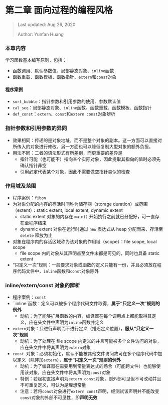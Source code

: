 # 第二章 面向过程的编程风格

> Last updated: Aug 26, 2020
>
> Author: Yunfan Huang

### 本章内容

学习函数基本编写原则，包括：

* 函数调用、默认参数值、局部静态对象、`inline`函数
* 函数重载、函数模板、函数指针、`extern`和`const`对象

#### 程序案例

* `sort_bubble`：指针参数和引用参数的使用、参数默认值
* `cal_seq`：局部静态对象、`inline`函数、函数重载、函数模板、函数指针
* `def_const`：`extern`、`const`和`extern const`对象辨析

### 指针参数和引用参数的异同

* 效果相同：传递的是对象地址，而不是整个对象的副本。这一方面可以直接对所传入的对象进行修改，另一方面也可以降低复制大型对象的额外负担。
* 用法不同：二者的语法形式有所差别，而更重要的差异是
  * 指针可能（也可能不）指向某个实际对象，因此提取其指向的值时必须先确认指针非空
  * 引用必定代表某个对象，因此不需要做空指针类似的检查

### 作用域及范围

* 程序案例：`fibon`
* 为对象分配的内存的存活时间称为储存期（storage duration）或范围（extent）：static extent, local extent, dynamic extent
  * static extent 对象的内存在 `main()` 开始执行之前就已分配好，可一直存在至程序结束
  * dynamic extent 对象在运行时通过 `new` 表达式从 heap 分配而来，存活至 `delete` 释放为止
* 对象在程序内的存活区域称为该对象的作用域（scope）：file scope, local scope
  * file scope 内的对象从其声明点至文件末都是可见的，同时也具备 static extent
* “只定义一次”规则：一般要求对象或函数的定义只能有一份，并且必须放在程序代码文件中，`inline`函数和`const`对象除外

### inline/extern/const 对象的辨析

* 程序案例：`const`
* ``inline`函数：定义可以被多个程序代码文件取得，**属于“只定义一次”规则的例外**
  * 动机：为了能够扩展函数的内容，编译器在每个调用点上都能取得其定义，应在头文件中声明为`inline`函数并定义
* `extern`对象：只进行声明而不进行定义（推迟定义位置），**服从“只定义一次”规则**
  * 动机：为了处理在 file scope 内定义的并且可能被多个文件访问的对象，应在头文件中将其声明为`extern`对象
* `const `对象：必须初始化，默认不能被其他文件访问故可在多个程序代码中加以定义（除非加`extern`），**属于“只定义一次”规则的例外**
  * 动机：为了编译器在需要用到常量表达式的场合（可能跨文件）也能够使用该对象，应在头文件中将其声明为`const`对象
  * 特例：若起初直接声明为`extern const`对象，则外部可见但不可改动并且不可重复定义，可认为是理想常量
  * 注意：若将`const`对象进行`extern const`声明，经测试该声明并不能改变`const`对象的外部不可见性，即**声明无效**